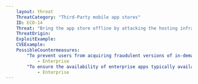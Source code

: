 ```yaml
---
    layout: threat
    ThreatCategory: "Third-Party mobile app stores"
    ID: ECO-14
    Threat: "Bring the app store offline by attacking the hosting infrastructure"
    ThreatOrigin:
    ExploitExample:
    CVEExample:
    PossibleCountermeasures:
        "To prevent users from acquiring fraudulent versions of in-demand legitimate apps that are typically available from authorized app stores, prohibit side-loading or installing apps from unauthorized app stores":
            - Enterprise
        "To ensure the availability of enterprise apps typically available from official app stores (e.g., Google Play), create a locally controlled repository of an application store such as F-Droid [^158]":
            - Enterprise
---
```

